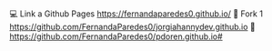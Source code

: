 :computer: Link a Github Pages https://fernandaparedes0.github.io/ 
:small_blue_diamond: Fork 1 https://github.com/FernandaParedes0/jorgiahannydev.github.io
:small_blue_diamond: https://github.com/FernandaParedes0/pdoren.github.io#
